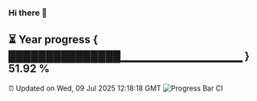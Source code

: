 ### Hi there 👋
⏳ Year progress { ███████████████▁▁▁▁▁▁▁▁▁▁▁▁▁▁▁ } 51.92 %
---
⏰ Updated on Wed, 09 Jul 2025 12:18:18 GMT
![Progress Bar CI](https://github.com/Moyi321/Moyi321/workflows/Progress%20Bar%20CI/badge.svg)
